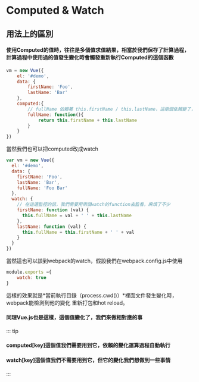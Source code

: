# Computed & Watch

## 用法上的區別

#### 使用Computed的值時，往往是多個值求值結果，相當於我們保存了計算過程，計算過程中使用過的值發生變化時會觸發重新執行Computed的這個函數
```javascript
vm = new Vue({
    el: '#demo',
    data: {
        firstName: 'Foo',
        lastName: 'Bar'
    },
    computed:{
        // fullName 依賴著 this.firstName / this.lastName，這兩個依賴變了，fullName重新觸發
        fullName: function(){
            return this.firstName + this.lastName
        }   
    }
})
```
當然我們也可以把computed改成watch
```javascript
var vm = new Vue({
  el: '#demo',
  data: {
    firstName: 'Foo',
    lastName: 'Bar',
    fullName: 'Foo Bar'
  },
  watch: {
    // 在這邊監控的話，我們需要用兩個watch的function去監看，麻煩了不少
    firstName: function (val) {
      this.fullName = val + ' ' + this.lastName
    },
    lastName: function (val) {
      this.fullName = this.firstName + ' ' + val
    }
  }
})
```
當然這也可以談到webpack的watch，假設我們在webpack.config.js中使用
```javascript
module.exports ={
    watch: true
}
```
這樣的效果就是*當前執行目錄（process.cwd()）*裡面文件發生變化時，webpack能檢測到他的變化
重新打包和hot reload。
#### 同理Vue.js也是這樣，這個值變化了，我們來做相對應的事
::: tip 
#### computed[key]這個值我們需要用到它，依賴的變化運算過程自動執行
#### watch[key]這個值我們不需要用到它，但它的變化我們想做到一些事情
:::

